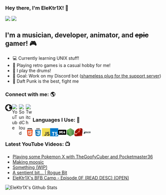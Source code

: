 ### Hey there, I'm EleKtr1X! 👋

<img src="https://img.shields.io/badge/i%20like%20this-blue-%230099ff"/>
<img src="https://img.shields.io/badge/and%20this%20one-too-%23000080"/>

## I'm a musician, developer, animator, and ~~epic~~ gamer! 🎮
- 💻 Currently learning UNIX stuff!
- 👾 Playing retro games is a casual hobby for me!
- 🥁 I play the drums!
- 🥅 Goal: Work on my Discord bot ([shameless plug for the support server][bot])
- 🤖 Daft Punk is the best, fight me

### Connect with me: 🌎
[<img align="left" alt="My website!" width="22px" src="https://raw.githubusercontent.com/iconic/open-iconic/master/svg/globe.svg">][website]
<!--   [<img align="left" alt="codeSTACKr.com" width="22px" src="https://raw.githubusercontent.com/iconic/open-iconic/master/svg/globe.svg" />][website] -->
[<img align="left" alt="YouTube" width="22px" src="https://cdn.jsdelivr.net/npm/simple-icons@v3/icons/youtube.svg" />][youtube]
[<img align="left" alt="SoundCloud" width="22px" src="https://cdn.jsdelivr.net/npm/simple-icons@v3/icons/soundcloud.svg" />][sc]
[<img align="left" alt="Twitch" width="22px" src="https://cdn.jsdelivr.net/npm/simple-icons@v3/icons/twitch.svg" />][twitch]

<br/>

### Languages I Use: 📕
<img align="left" alt="HTML" width="26px" src="https://raw.githubusercontent.com/github/explore/80688e429a7d4ef2fca1e82350fe8e3517d3494d/topics/html/html.png" />
<img align="left" alt="CSS" width="26px" src="https://raw.githubusercontent.com/github/explore/80688e429a7d4ef2fca1e82350fe8e3517d3494d/topics/css/css.png" />
<img align="left" alt="JavaScript" width="26px" src="https://raw.githubusercontent.com/github/explore/80688e429a7d4ef2fca1e82350fe8e3517d3494d/topics/javascript/javascript.png" />
<img align="left" alt="TypeScript" width="26px" src="https://raw.githubusercontent.com/github/explore/80688e429a7d4ef2fca1e82350fe8e3517d3494d/topics/typescript/typescript.png" />
<img align="left" alt="Markdown" width="26px" src="https://raw.githubusercontent.com/github/explore/80688e429a7d4ef2fca1e82350fe8e3517d3494d/topics/markdown/markdown.png" />
<img align="left" alt="Node.js" width="26px" src="https://raw.githubusercontent.com/github/explore/80688e429a7d4ef2fca1e82350fe8e3517d3494d/topics/nodejs/nodejs.png" />
<img align="left" alt="Ruby" width="26px" src="https://raw.githubusercontent.com/github/explore/80688e429a7d4ef2fca1e82350fe8e3517d3494d/topics/ruby/ruby.png" />
<img align="left" alt="Bash" width="26px" src="https://raw.githubusercontent.com/github/explore/80688e429a7d4ef2fca1e82350fe8e3517d3494d/topics/bash/bash.png" />

<br/>

### Latest YouTube Videos: 📺
<!-- YOUTUBE:START -->
- [Playing some Pokemon X with TheGoofyCuber and Pocketmaster36](https://www.youtube.com/watch?v=LTVmYEYZncU)
- [Making moosic](https://www.youtube.com/watch?v=w-pJzzpn0DQ)
- [Something (WIP)](https://www.youtube.com/watch?v=HELIxBHYBnw)
- [A sentient bit... | Rogue Bit](https://www.youtube.com/watch?v=t9m0-T7g4F0)
- [EleKtr1X's BFB Camp - Episode 0F (READ DESC) (OPEN)](https://www.youtube.com/watch?v=n2f_Q-cmOqE)
<!-- YOUTUBE:END -->

<img align="left" alt="EleKtr1X's Github Stats" src="https://github-readme-stats.codestackr.vercel.app/api?username=EleKtr1X&show_icons=true&hide_border=true" />

[bot]: https://discord.gg/dqV3ypQ
[website]: https://random-things.glitch.me
[youtube]: https://www.youtube.com/channel/UC-pa0-M7Qwuem0-vt73P3IQ
[sc]: https://soundcloud.com/electrix-999090665
[twitch]: https://twitch.tv/elektr1x_7881
